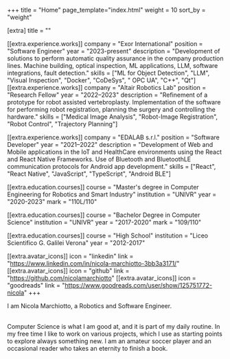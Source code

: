 +++
title = "Home"
page_template="index.html"
weight = 10
sort_by = "weight"

[extra]
title = ""

[[extra.experience.works]]
  company = "Exor International"
  position = "Software Engineer"
  year = "2023-present"
  description = "Development of solutions to perform automatic quality assurance in the company production lines. Machine building, optical inspection, ML applications, LLM, software integrations, fault detection."
  skills = ["ML for Object Detection", "LLM", "Visual Inspection", "Docker", "CoDeSys", " OPC UA", "C++", "Qt"]
[[extra.experience.works]]
  company = "Altair Robotics Lab"
  position = "Research Fellow"
  year = "2022–2023"
  description = "Refinement of a prototype for robot assisted vertebroplasty. Implementation of the software for performing robot registration, planning the surgery and controlling the hardware."
  skills = ["Medical Image Analysis", "Robot-Image Registration", "Robot Control", "Trajectory Planning"]
   
[[extra.experience.works]]
  company = "EDALAB s.r.l."
  position = "Software Developer"
  year = "2021–2022"
  description = "Development of Web and Mobile applications in the IoT and HealthCare environments using the React and React Native Frameworks. Use of Bluetooth and BluetoothLE communication protocols for Android app development."
  skills = ["React", "React Native", "JavaScript", "TypeScript", "Android BLE"]

[[extra.education.courses]]
  course = "Master's degree in Computer Engineering for Robotics and Smart Industry"
  institution = "UNIVR"
  year = "2020-2023"
  mark = "110L/110"

[[extra.education.courses]]
  course = "Bachelor Degree in Computer Science"
  institution = "UNIVR"
  year = "2017-2020"
  mark = "109/110"

[[extra.education.courses]]
  course = "High School"
  institution = "Liceo Scientifico G. Galilei Verona"
  year = "2012-2017"



[[extra.avatar_icons]]
  icon = "linkedin"
  link = "https://www.linkedin.com/in/nicola-marchiotto-3bb3a3171/"
[[extra.avatar_icons]]
  icon = "github"
  link = "https://github.com/nicolamarchiotto"
[[extra.avatar_icons]]
  icon = "goodreads"
  link = "https://www.goodreads.com/user/show/125751772-nicola"
+++

I am Nicola Marchiotto, a Robotics and Software Engineer. 

<br>
Computer Science is what I am good at, and it is part of my daily routine. In my free time I like to work on various projects, which I use as starting points to explore always something new. I am an amateur soccer player and an occasional reader who takes an eternity to finish a book.